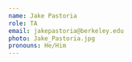 ```yaml
---
name: Jake Pastoria
role: TA
email: jakepastoria@berkeley.edu
photo: Jake_Pastoria.jpg
pronouns: He/Him
---
```


